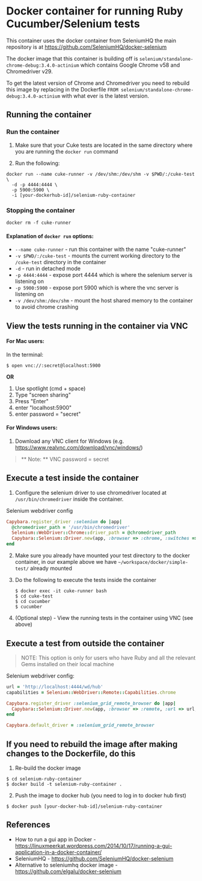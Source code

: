 # Docker container for running Ruby Cucumber/Selenium tests

This container uses the docker container from SeleniumHQ the main repository is at 
https://github.com/SeleniumHQ/docker-selenium 

The docker image that this container is building off is `selenium/standalone-chrome-debug:3.4.0-actinium` which contains Google Chrome v58 and Chromedriver v29.

To get the latest version of Chrome and Chromedriver you need to rebuild this image by replacing
in the Dockerfile
`FROM selenium/standalone-chrome-debug:3.4.0-actinium` 
with what ever is the latest version.

## Running the container

### Run the container

1. Make sure that your Cuke tests are located in the same directory where you are running the `docker run` command

2. Run the following:

```
docker run --name cuke-runner -v /dev/shm:/dev/shm -v $PWD/:/cuke-test \
  -d -p 4444:4444 \
  -p 5900:5900 \
  -i [your-dockerhub-id]/selenium-ruby-container
```

### Stopping the container
`docker rm -f cuke-runner`

#### Explanation of `docker run` options: 
* `--name cuke-runner` - run this container with the name "cuke-runner"
* `-v $PWD/:/cuke-test` - mounts the current working directory to the `/cuke-test` directory in the container
* `-d` - run in detached mode
* `-p 4444:4444` - expose port 4444 which is where the selenium server is listening on
* `-p 5900:5900` - expose port 5900 which is where the vnc server is listening on
* `-v /dev/shm:/dev/shm` - mount the host shared memory to the container to avoid chrome crashing

## View the tests running in the container via VNC 

#### For Mac users:
In the terminal:
```
$ open vnc://:secret@localhost:5900
```

**OR**

1. Use spotlight (cmd + space)
2. Type "screen sharing"
3. Press "Enter"
4. enter "localhost:5900"
5. enter password = "secret"

#### For Windows users:
1. Download any VNC client for Windows (e.g. https://www.realvnc.com/download/vnc/windows/)

> ** Note: ** VNC password = secret 

## Execute a test inside the container 


1. Configure the selenium driver to use chromedriver located at `/usr/bin/chromedriver` inside the container.

  Selenium webdriver config 
  ```ruby
  Capybara.register_driver :selenium do |app|
    @chromedriver_path = '/usr/bin/chromedriver'
    Selenium::WebDriver::Chrome::driver_path = @chromedriver_path
    Capybara::Selenium::Driver.new(app, :browser => :chrome, :switches => %w[--disable-popup-blocking, --disable-extensions])
  end
  ```
2. Make sure you already have mounted your test directory to the docker container, in our example above we have `~/workspace/docker/simple-test/` already mounted 

3. Do the following to execute the tests inside the container
   
   ```
   $ docker exec -it cuke-runner bash
   $ cd cuke-test 
   $ cd cucumber 
   $ cucumber
   ```
4. (Optional step) - View the running tests in the container using VNC (see above)


## Execute a test from outside the container

> NOTE: This option is only for users who have Ruby and all the relevant Gems installed on their local machine

Selenium webdriver config:

```ruby
url = 'http://localhost:4444/wd/hub'
capabilities = Selenium::WebDriver::Remote::Capabilities.chrome

Capybara.register_driver :selenium_grid_remote_browser do |app|
  Capybara::Selenium::Driver.new(app, :browser => :remote, :url => url, :desired_capabilities => capabilities )
end

Capybara.default_driver = :selenium_grid_remote_browser

```

## If you need to rebuild the image after making changes to the Dockerfile, do this

1. Re-build the docker image
```
$ cd selenium-ruby-container
$ docker build -t selenium-ruby-container .
```
2. Push the image to docker hub (you need to log in to docker hub first)
```
$ docker push [your-docker-hub-id]/selenium-ruby-container
```

## References
* How to run a gui app in Docker - https://linuxmeerkat.wordpress.com/2014/10/17/running-a-gui-application-in-a-docker-container/
* SeleniumHQ - https://github.com/SeleniumHQ/docker-selenium 
* Alternative to seleniumhq docker image - https://github.com/elgalu/docker-selenium 
